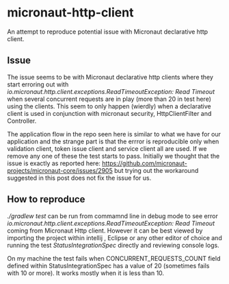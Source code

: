 # micronaut-http-client
An attempt to reproduce potential issue with Micronaut declarative http client.

## Issue
The issue seems to be with Micronaut declarative http clients where they start erroring out with _io.micronaut.http.client.exceptions.ReadTimeoutException: Read Timeout_ when several concurrent requests are in play (more than 20 in test here) using the clients. This seem to only happen (wierdly) when a declarative client is used in conjunction with micronaut security, HttpClientFilter and Controller.

The application flow in the repo seen here is similar to what we have for our application and the strange part is that the errror is reproducible only when validation client, token issue client and service client all are used. If we remove any one of these the test starts to pass. Initially we thought that the issue is exactly as reported here: https://github.com/micronaut-projects/micronaut-core/issues/2905 but trying out the workaround suggested in this post does not fix the issue for us. 

## How to reproduce
_./gradlew test_ can be run from commamnd line in debug mode to see error _io.micronaut.http.client.exceptions.ReadTimeoutException: Read Timeout_ coming from Micronaut Http client. However it can be best viewed by importing the project within intellij , Eclipse or any other editor of choice and running the test *StatusIntegrationSpec* directly and reviewing console logs.

On my machine the test fails when CONCURRENT_REQUESTS_COUNT field defined within StatusIntegrationSpec has a value of 20 (sometimes fails with 10 or more).
It works mostly when it is less than 10.

